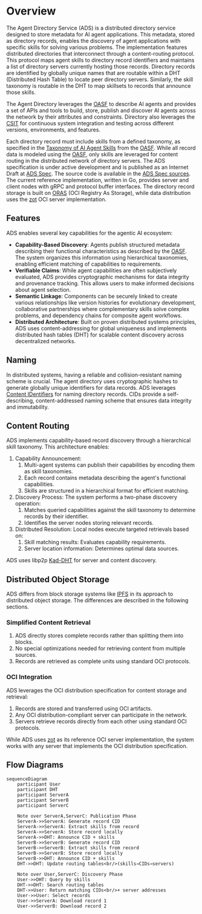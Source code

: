 # Overview

The Agent Directory Service (ADS) is a distributed directory service designed to
store metadata for AI agent applications. This metadata, stored as directory
records, enables the discovery of agent applications with specific skills for
solving various problems.
The implementation features distributed directories that interconnect through a
content-routing protocol. This protocol maps agent skills to directory record
identifiers and maintains a list of directory servers currently hosting those
records.
Directory records are identified by globally unique names that are routable
within a DHT (Distributed Hash Table) to locate peer directory servers.
Similarly, the skill taxonomy is routable in the DHT to map skillsets to records
that announce those skills.

The Agent Directory leverages the [OASF](../oasf/open-agentic-schema-framework.md) to
describe AI agents and provides a set of APIs and tools to build, store, publish
and discover AI agents across the network by their attributes and constraints.
Directory also leverages the [CSIT](../csit/csit.md) for continuous system
integration and testing across different versions, environments, and features.

Each directory record must include skills from a defined taxonomy, as specified
in the [Taxonomy of AI Agent Skills](../oasf/taxonomy.md) from the [OASF](../oasf/open-agentic-schema-framework.md).
While all record data is modeled using the [OASF](../oasf/open-agentic-schema-framework.md), only skills are
leveraged for content routing in the distributed network of directory servers.
The ADS specification is under active development and is published as an
Internet Draft at [ADS Spec](https://spec.dir.agntcy.org). The source code is
available in the [ADS Spec sources](https://github.com/agntcy/dir-spec).
The current reference implementation, written in Go, provides server and client
nodes with gRPC and protocol buffer interfaces. The directory record storage is
built on [ORAS](https://oras.land) (OCI Registry As Storage), while data
distribution uses the [zot](https://zotregistry.dev) OCI server implementation.

## Features

ADS enables several key capabilities for the agentic AI ecosystem:

- **Capability-Based Discovery**: Agents publish structured metadata describing their
functional characteristics as described by the [OASF](../oasf/open-agentic-schema-framework.md).
The system organizes this information using hierarchical taxonomies,
enabling efficient matching of capabilities to requirements.
- **Verifiable Claims**: While agent capabilities are often subjectively evaluated,
ADS provides cryptographic mechanisms for data integrity and provenance tracking.
This allows users to make informed decisions about agent selection.
- **Semantic Linkage**: Components can be securely linked to create various relationships
like version histories for evolutionary development, collaborative partnerships where
complementary skills solve complex problems, and dependency chains for composite agent workflows.
- **Distributed Architecture**: Built on proven distributed systems principles,
ADS uses content-addressing for global uniqueness and implements distributed hash tables (DHT)
for scalable content discovery across decentralized networks.

## Naming

In distributed systems, having a reliable and collision-resistant naming scheme
is crucial. The agent directory uses cryptographic hashes to generate globally
unique identifiers for data records.
ADS leverages [Content IDentifiers](https://github.com/multiformats/cid) for
naming directory records. CIDs provide a self-describing, content-addressed
naming scheme that ensures data integrity and immutability.

## Content Routing

ADS implements capability-based record discovery through a hierarchical skill
taxonomy. This architecture enables:

1. Capability Announcement:
    1. Multi-agent systems can publish their capabilities by encoding them as skill taxonomies.
    2. Each record contains metadata describing the agent's functional capabilities.
    3. Skills are structured in a hierarchical format for efficient matching.
2. Discovery Process: The system performs a two-phase discovery operation:
    1. Matches queried capabilities against the skill taxonomy to determine records by their identifier.
    2. Identifies the server nodes storing relevant records.
3. Distributed Resolution: Local nodes execute targeted retrievals based on:
    1. Skill matching results: Evaluates capability requirements.
    2. Server location information: Determines optimal data sources.

ADS uses libp2p [Kad-DHT](https://docs.libp2p.io/concepts/discovery-routing/kaddht/)
for server and content discovery.

## Distributed Object Storage

ADS differs from block storage systems like
[IPFS](https://ipfs.tech/) in its approach to distributed object storage.
The differences are described in the following sections.

### Simplified Content Retrieval

1. ADS directly stores complete records rather than splitting them into blocks.
2. No special optimizations needed for retrieving content from multiple sources.
3. Records are retrieved as complete units using standard OCI protocols.

### OCI Integration

ADS leverages the OCI distribution specification for content storage and retrieval:

1. Records are stored and transferred using OCI artifacts.
2. Any OCI distribution-compliant server can participate in the network.
3. Servers retrieve records directly from each other using standard OCI protocols.

While ADS uses [zot](https://zotregistry.dev) as its reference OCI server implementation, the system works
with any server that implements the OCI distribution specification.

## Flow Diagrams

```mermaid
sequenceDiagram
    participant User
    participant DHT
    participant ServerA
    participant ServerB
    participant ServerC

    Note over ServerA,ServerC: Publication Phase
    ServerA->>ServerA: Generate record CID
    ServerA->>ServerA: Extract skills from record
    ServerA->>ServerA: Store record locally
    ServerA->>DHT: Announce CID + skills
    ServerB->>ServerB: Generate record CID
    ServerB->>ServerB: Extract skills from record
    ServerB->>ServerB: Store record locally
    ServerB->>DHT: Announce CID + skills
    DHT->>DHT: Update routing tables<br/>(skills→CIDs→servers)

    Note over User,ServerC: Discovery Phase
    User->>DHT: Query by skills
    DHT->>DHT: Search routing tables
    DHT->>User: Return matching CIDs<br/>+ server addresses
    User->>User: Select records
    User->>ServerA: Download record 1
    User->>ServerB: Download record 2
```
